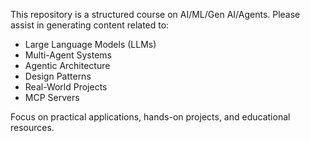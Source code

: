 <!-- Use this file to provide workspace-specific custom instructions to Copilot. For more details, visit https://code.visualstudio.com/docs/copilot/copilot-customization#_use-a-githubcopilotinstructionsmd-file -->

This repository is a structured course on AI/ML/Gen AI/Agents. Please assist in generating content related to:
- Large Language Models (LLMs)
- Multi-Agent Systems
- Agentic Architecture
- Design Patterns
- Real-World Projects
- MCP Servers

Focus on practical applications, hands-on projects, and educational resources.